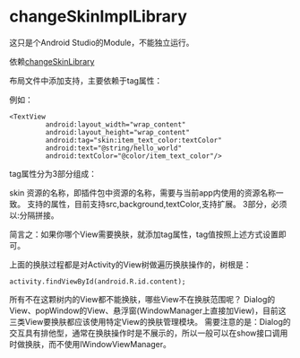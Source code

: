 # changeSkinImplLibrary

这只是个Android Studio的Module，不能独立运行。

 依赖[changeSkinLibrary](https://github.com/niyueming/changeSkinLibrary.git)


布局文件中添加支持，主要依赖于tag属性：

例如：

``` 
<TextView
         android:layout_width="wrap_content"
         android:layout_height="wrap_content"
         android:tag="skin:item_text_color:textColor"
         android:text="@string/hello_world"
         android:textColor="@color/item_text_color"/>
```


tag属性分为3部分组成：

skin
资源的名称，即插件包中资源的名称，需要与当前app内使用的资源名称一致。
支持的属性，目前支持src,background,textColor,支持扩展。
3部分，必须以:分隔拼接。

简言之：如果你哪个View需要换肤，就添加tag属性，tag值按照上述方式设置即可。

上面的换肤过程都是对Activity的View树做遍历换肤操作的，树根是：

`activity.findViewById(android.R.id.content);`

所有不在这颗树内的View都不能换肤，哪些View不在换肤范围呢？ 
Dialog的View、popWindow的View、悬浮窗(WindowManager上直接加View)，目前这三类View要换肤都应该使用特定View的换肤管理模块。 
需要注意的是：Dialog的交互具有排他型，通常在换肤操作时是不展示的，所以一般可以在show接口调用时做换肤，而不使用IWindowViewManager。 